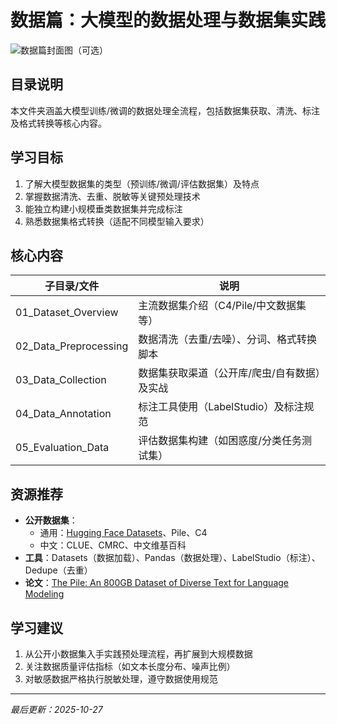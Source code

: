 # 数据篇：大模型的数据处理与数据集实践
![数据篇封面图（可选）](https://via.placeholder.com/800x400?text=LLM+Data+Processing)

## 目录说明
本文件夹涵盖大模型训练/微调的数据处理全流程，包括数据集获取、清洗、标注及格式转换等核心内容。

## 学习目标
1.  了解大模型数据集的类型（预训练/微调/评估数据集）及特点
2.  掌握数据清洗、去重、脱敏等关键预处理技术
3.  能独立构建小规模垂类数据集并完成标注
4.  熟悉数据集格式转换（适配不同模型输入要求）

## 核心内容
| 子目录/文件         | 说明                                  |
|---------------------|---------------------------------------|
| 01_Dataset_Overview | 主流数据集介绍（C4/Pile/中文数据集等）|
| 02_Data_Preprocessing | 数据清洗（去重/去噪）、分词、格式转换脚本 |
| 03_Data_Collection  | 数据集获取渠道（公开库/爬虫/自有数据）及实战 |
| 04_Data_Annotation  | 标注工具使用（LabelStudio）及标注规范 |
| 05_Evaluation_Data  | 评估数据集构建（如困惑度/分类任务测试集）|

## 资源推荐
- **公开数据集**：
  - 通用：[Hugging Face Datasets](https://huggingface.co/datasets)、Pile、C4
  - 中文：CLUE、CMRC、中文维基百科
- **工具**：Datasets（数据加载）、Pandas（数据处理）、LabelStudio（标注）、Dedupe（去重）
- **论文**：[The Pile: An 800GB Dataset of Diverse Text for Language Modeling](https://arxiv.org/abs/2101.00027)

## 学习建议
1.  从公开小数据集入手实践预处理流程，再扩展到大规模数据
2.  关注数据质量评估指标（如文本长度分布、噪声比例）
3.  对敏感数据严格执行脱敏处理，遵守数据使用规范

---
*最后更新：2025-10-27*
